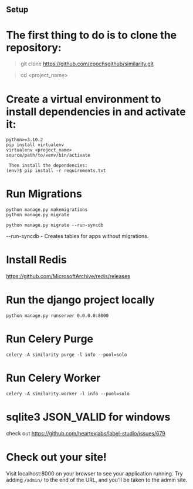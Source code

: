 ## Setup

# The first thing to do is to clone the repository:

> git clone https://github.com/epochsgithub/similarity.git

> cd <project_name>


# Create a virtual environment to install dependencies in and activate it:
```
python>=3.10.2
pip install virtualenv
virtualenv <project_name>
source/path/to/venv/bin/activate

 Then install the dependencies:
(env)$ pip install -r requirements.txt
```

# Run Migrations
```
python manage.py makemigrations
python manage.py migrate
```
```
python manage.py migrate --run-syncdb
```
--run-syncdb - Creates tables for apps without migrations.

# Install Redis
https://github.com/MicrosoftArchive/redis/releases


# Run the django project locally

```
python manage.py runserver 0.0.0.0:8000
```

# Run Celery Purge
```
celery -A similarity purge -l info --pool=solo
```

# Run Celery Worker
```
celery -A similarity.worker -l info --pool=solo
```

# sqlite3 JSON_VALID for windows
check out https://github.com/heartexlabs/label-studio/issues/679


# Check out your site!

Visit localhost:8000 on your browser to see your application running. Try adding `/admin/` to the end of the URL, and you'll be taken to the admin site.

